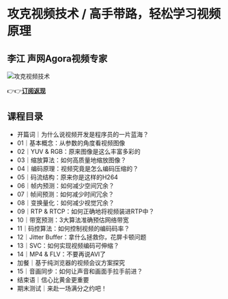 攻克视频技术 / 高手带路，轻松学习视频原理
======================

李江 **声网Agora视频专家**
------------------

![攻克视频技术](https://www.geekgay.com/storage/geek/geek_38322c050565096a7eb025f35691fdd1.jpg)  
  
👉👉[**订阅返现**](https://time.geekbang.org/column/intro/100098901?code=f59Y55i2NOqNB6EzRru83EFjv7ticHkC-pUlmeFgDWg%3D "攻克视频技术")  
  
课程目录
----

  
  
- 开篇词｜为什么说视频开发是程序员的一片蓝海？
- 01｜基本概念：从参数的角度看视频图像
- 02｜YUV &amp; RGB：原来图像是这么丰富多彩的
- 03｜缩放算法：如何高质量地缩放图像？
- 04｜编码原理：视频究竟是怎么编码压缩的？
- 05｜码流结构：原来你是这样的H264
- 06｜帧内预测：如何减少空间冗余？
- 07｜帧间预测：如何减少时间冗余？
- 08｜变换量化：如何减少视觉冗余？
- 09｜RTP &amp; RTCP：如何正确地将视频装进RTP中？
- 10｜带宽预测：3大算法准确预估网络带宽
- 11｜码控算法：如何控制视频的编码码率？
- 12｜Jitter Buffer：拿什么拯救你，花屏卡顿问题
- 13｜SVC：如何实现视频编码可伸缩？
- 14｜MP4 &amp; FLV：不要再说AVI了
- 加餐｜基于纯浏览器的视频会议方案探究
- 15｜音画同步：如何让声音和画面手拉手前进？
- 结束语｜信心比黄金更重要
- 期末测试｜来赴一场满分之约吧！